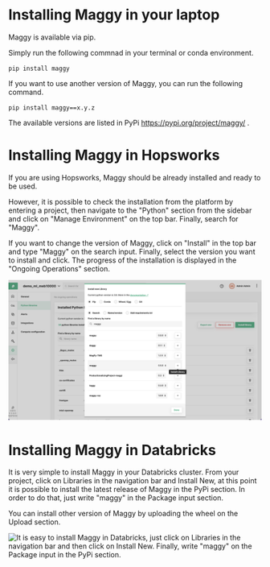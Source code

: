 # Installing Maggy in your laptop

Maggy is available via pip.

Simply run the following commnad in your terminal or conda environment. 

```
pip install maggy
```

If you want to use another version of Maggy, you can run the following command.

```
pip install maggy==x.y.z
```

The available versions are listed in PyPi https://pypi.org/project/maggy/ .

# Installing Maggy in Hopsworks

If you are using Hopsworks, Maggy should be already installed and ready to be used.

However, it is possible to check the installation from the platform by entering a project,
then navigate to the "Python" section from the sidebar and click on "Manage Environment"
on the top bar. Finally, search for "Maggy".

If you want to change the version of Maggy, click on "Install" in the top bar and type "Maggy"
on the search input. Finally, select the version you want to install and click.
The progress of the installation is displayed in the "Ongoing Operations" section.

![](../assets/images/hopsworks_installation.png)



# Installing Maggy in Databricks


It is very simple to install Maggy in your Databricks cluster. 
From your project, click on Libraries in the navigation bar and Install New, at this point it is possible to install 
the latest release of Maggy in the PyPi section. In order to do that, just write "maggy" in the Package input section.

You can install other version of Maggy by uploading the wheel on the Upload section.

![It is easy to install Maggy in Databricks, just click on Libraries in the navigation bar and then click 
on Install New. Finally, write "maggy" on the Package input in the PyPi section.
](../assets/images/databricks_installation.png "Maggy Installation in Databricks")

